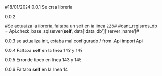 #18/01/2024 
0.0.1
Se crea libreria

0.0.2

#Se actualiza la libreria, faltaba un self en la linea 226#
#cant_registros_db = Api.check_base_sqlserver(**self**, data['data_db']['server_name']#

0.0.3
se actualiza init, estaba mal configurado / from .Api import Api

0.0.4
Faltaba **self** en la linea 143 y 145

0.0.5
Error de tipeo en linea 143 y 145

0.0.6
Faltaba **self** en la linea 14